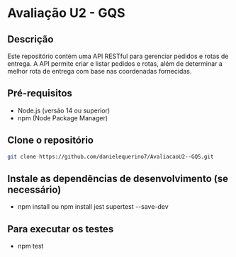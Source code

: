 ﻿# Avaliação U2 - GQS

## Descrição

Este repositório contém uma API RESTful para gerenciar pedidos e rotas de entrega. A API permite criar e listar pedidos e rotas, além de determinar a melhor rota de entrega com base nas coordenadas fornecidas.

## Pré-requisitos

- Node.js (versão 14 ou superior)
- npm (Node Package Manager)

## Clone o repositório

```bash
git clone https://github.com/danielequerino7/AvaliacaoU2--GQS.git
```

## Instale as dependências de desenvolvimento (se necessário)
- npm install ou npm install jest supertest --save-dev

## Para executar os testes
- npm test
